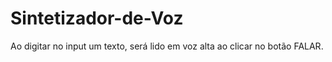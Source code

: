 # Sintetizador-de-Voz
Ao digitar no input um texto, será lido em voz alta ao clicar no botão FALAR.

